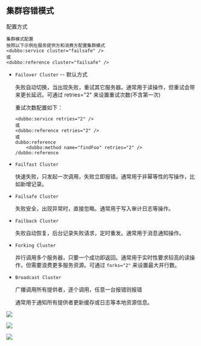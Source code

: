 ## 集群容错模式

配置方式

```
集群模式配置
按照以下示例在服务提供方和消费方配置集群模式
<dubbo:service cluster="failsafe" />
或
<dubbo:reference cluster="failsafe" />
```



- `Failover Cluster` -- 默认方式

  失败自动切换，当出现失败，重试其它服务器。通常用于读操作，但重试会带来更长延迟。可通过 retries="2" 来设置重试次数(不含第一次)
  
  重试次数配置如下：
  
  ```
  <dubbo:service retries="2" />
  或
  <dubbo:reference retries="2" />
  或
  dubbo:reference
      <dubbo:method name="findFoo" retries="2" />
  /dubbo:reference
  ```


- `Failfast Cluster`

  快速失败，只发起一次调用，失败立即报错。通常用于非幂等性的写操作，比如新增记录。

  

- `Failsafe Cluster`

  失败安全，出现异常时，直接忽略。通常用于写入审计日志等操作。

- `Failback Cluster`

  失败自动恢复，后台记录失败请求，定时重发。通常用于消息通知操作。

- `Forking Cluster`

  并行调用多个服务器，只要一个成功即返回。通常用于实时性要求较高的读操作，但需要浪费更多服务资源。可通过 `forks="2"` 来设置最大并行数。

- `Broadcast Cluster`

  广播调用所有提供者，逐个调用，任意一台报错则报错

  通常用于通知所有提供者更新缓存或日志等本地资源信息。





![](https://pic.superbed.cn/item/5e24043f2fb38b8c3c73e17a.jpg)

![](https://pic.superbed.cn/item/5e2406d32fb38b8c3c7433f9.jpg)

![](https://pic.superbed.cn/item/5e2406e42fb38b8c3c7435e8.jpg)



















